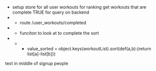 

- setup store for all user workouts for ranking
get workouts that are complete TRUE for query on backend
- - route /user_workouts/completed
- - funciton to look at to complete the sort 
- - - value_sorted = object.keys(workoutList).sort(def(a,b):{return list[a]-list[b]})

text in middle of signup people